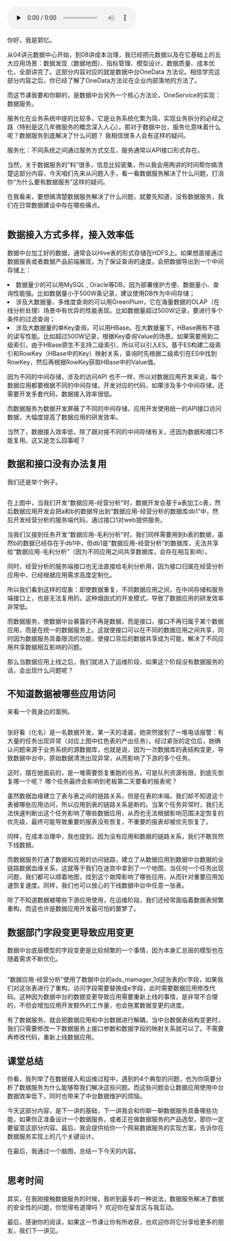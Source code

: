 <audio id="audio" title="09 | 数据服务到底解决了什么问题？" controls="" preload="none"><source id="mp3" src="https://static001.geekbang.org/resource/audio/35/75/35407539cb859f11e2f29ef703f6ae75.mp3"></audio>

你好，我是郭忆。

从04讲元数据中心开始，到08讲成本治理，我已经把元数据以及在它基础上的五大应用场景：数据发现（数据地图）、指标管理、模型设计、数据质量、成本优化，全部讲完了。这部分内容对应的就是数据中台OneData 方法论。相信学完这部分内容之后，你已经了解了OneData方法论在企业内部落地的方法了。

而这节课我要和你聊的，是数据中台另外一个核心方法论，OneService的实现：数据服务。

服务化在业务系统中提的比较多，它是业务系统化繁为简，实现业务拆分的必经之路（特别是这几年微服务的概念深入人心）。那对于数据中台，服务化意味着什么呢？数据服务到底解决了什么问题？ 我相信很多人会有这样的疑问。

> 
服务化：不同系统之间通过服务方式交互，服务通常以API接口形式存在。


当然，关于数据服务的“料”很多，信息比较密集，所以我会用两讲的时间帮你搞清楚这部分内容，今天咱们先来从问题入手，看一看数据服务解决了什么问题，打消你“为什么要有数据服务”这样的疑问。

在我看来，要想搞清楚数据服务解决了什么问题，就要先知道，没有数据服务，我们在日常数据建设中存在哪些痛点。

<img src="https://static001.geekbang.org/resource/image/f5/cd/f592d25e7e5a469299e752e51c7b69cd.jpg" alt="">

## 数据接入方式多样，接入效率低

数据中台加工好的数据，通常会以Hive表的形式存储在HDFS上。如果想直接通过数据报表或者数据产品前端展现，为了保证查询的速度，会把数据导出到一个中间存储上：

<li>
数据量少的可以用MySQL , Oracle等DB，因为部署维护方便、数据量小、查询性能强。比如数据量小于500W条记录，建议使用DB作为中间存储；
</li>
<li>
涉及大数据量、多维度查询的可以用GreenPlum，它在海量数据的OLAP（在线分析处理）场景中有优异的性能表现。比如数据量超过500W记录，要进行多个条件的过滤查询；
</li>
<li>
涉及大数据量的单Key查询，可以用HBase。在大数据量下，HBase拥有不错的读写性能。比如超过500W记录，根据Key查询Value的场景。如果需要用到二级索引，由于HBase原生不支持二级索引，所以可以引入ES，基于ES构建二级索引和RowKey（HBase中的Key）映射关系，查询时先根据二级索引在ES中找到RowKey，然后再根据RowKey获取HBase中的Value值。
</li>

因为不同的中间存储，涉及的访问API 也不一样，所以对数据应用开发来说，每个数据应用都要根据不同的中间存储，开发对应的代码，如果涉及多个中间存储，还需要开发多套代码，数据接入效率很低。

而数据服务为数据开发屏蔽了不同的中间存储，应用开发使用统一的API接口访问数据，大幅度提高了数据应用的研发效率。

当然了，数据接入效率低，除了跟对接不同的中间存储有关，还因为数据和接口不能复用。这又是怎么回事呢？

## 数据和接口没有办法复用

我们还是举个例子。

<img src="https://static001.geekbang.org/resource/image/3c/47/3c4cca0dd33c6c3db697dcd13d0a2147.jpg" alt="" title="数据和接口无法复用示意图">

在上图中，当我们开发“数据应用-经营分析”时，数据开发会基于a表加工c表，然后数据应用开发会把a和b的数据导出到“数据应用-经营分析的数据库db1”中，然后开发经营分析的服务端代码，通过接口1对web提供服务。

当我们又接到任务开发“数据应用-毛利分析”时，我们同样需要用到b表的数据，虽然b的数据已经存在于db1中，但db1是“数据应用-经营分析”的数据库，无法共享给“数据应用-毛利分析”（因为不同应用之间共享数据库，会存在相互影响）。

同时，经营分析的服务端接口也无法直接给毛利分析用，因为接口归属在经营分析应用中，已经根据应用需求高度定制化。

所以我们看到这样的现象：即使数据重复，不同数据应用之间，在中间存储和服务端接口上，也是无法复用的。这种烟囱式的开发模式，导致了数据应用的研发效率非常低。

而数据服务，使数据中台暴露的不再是数据，而是接口，接口不再归属于某个数据应用，而是在统一的数据服务上。这就使接口可以在不同的数据应用之间共享，同时因为数据服务具备限流的功能，使接口背后的数据共享成为可能，解决了不同应用共享数据相互影响的问题。

那么当数据应用上线之后，我们就进入了运维阶段，如果这个阶段没有数据服务的话，会出现什么问题呢？

## 不知道数据被哪些应用访问

来看一个我身边的案例。

<img src="https://static001.geekbang.org/resource/image/2f/72/2f2938084744301182c46595dbec1172.jpg" alt="" title="故障恢复示意图">

张好看（化名）是一名数据开发，某一天的凌晨，她突然接到了一堆电话报警：有大量的任务出现异常（对应上图中红色表的产出任务）。经过紧张的定位后，她确认问题来源于业务系统的源数据库，也就是说，因为一次数据库的表结构变更，导致数据中台中，原始数据清洗出现异常，从而影响了下游的多个任务。

这时，摆在她面前的，是一堆需要恢复重跑的任务。可是队列资源有限，到底先恢复哪一个呢？ 哪个任务最终会影响到老板第二天要看的报表呢？

虽然数据血缘建立了表与表之间的链路关系，但是在表的末端，我们却不知道这个表被哪些应用访问，所以应用到表的链路关系是断的。当某个任务异常时，我们无法快速判断出这个任务影响了哪些数据应用，从而也无法根据影响范围决定恢复的优先级，最终可能导致重要的报表没有恢复，不重要的报表却被优先恢复了。

同样，在成本治理中，我也提到，因为没有应用和数据的链路关系，我们不敢贸然下线数据。

而数据服务打通了数据和应用的访问链路，建立了从数据应用到数据中台数据的全链路数据血缘关系，这就等于我们在迷宫中拿到了一个地图，当任何一个任务出现问题，我们都可以顺着地图，找到这个故障影响了哪些应用，从而针对重要应用加速恢复速度。同样，我们也可以放心的下线数据中台中任意一张表。

除了不知道数据被哪些下游应用使用，在运维阶段，我们还经常面临着数据表频繁重构，而这也许是数据应用开发最可怕的噩梦了。

## 数据部门字段变更导致应用变更

数据中台底层模型的字段变更是比较频繁的一个事情，因为本身汇总层的模型也在随着需求不断优化。

<img src="https://static001.geekbang.org/resource/image/f8/de/f802e6bc9d5d24ce3fdb6077f9a063de.jpg" alt="">

“数据应用-经营分析”使用了数据中台的ads_mamager_1d这张表的c字段，如果我们对这张表进行了重构，访问字段需要替换成e字段，此时需要数据应用修改代码。这种因为数据中台的数据变更导致应用需要重新上线的事情，是非常不合理的，不但会增加应用开发额外的工作量，也会拖累数据变更的进度。

有了数据服务，就会把数据应用和中台数据进行解耦，当中台数据表结构变更时，我们只需要修改一下数据服务上接口参数和数据字段的映射关系就可以了。不需要再修改代码，重新上线数据应用。

## 课堂总结

你看，我列举了在数据接入和运维过程中，遇到的4个典型的问题，也为你简要分析了数据服务为什么能够帮我们解决这些问题。而这些问题会让数据应用使用中台数据效率低下，同时也带来了中台数据维护的烦恼。

今天这部分内容，是下一讲的基础，下一讲我会和你聊一聊数据服务具备哪些功能，如果你正准备设计一个数据服务，或者正在做数据服务的产品选型，那你一定要留意这部分内容。最后，我会提供给你一个网易数据服务的实现方案，告诉你在数据服务实现上的几个关键设计。

在最后，我通过一个脑图，总结一下今天的内容。

<img src="https://static001.geekbang.org/resource/image/bc/90/bc053d290f89c901d0916d94dbc1ec90.jpg" alt="">

## 思考时间

其实，在我刚接触数据服务的时候，我听到最多的一种说法，数据服务解决了数据的安全性的问题，你觉得有道理吗？ 欢迎你在留言区与我互动。

最后，感谢你的阅读，如果这一节课让你有所收获，也欢迎你将它分享给更多的朋友，我们下一讲见。
